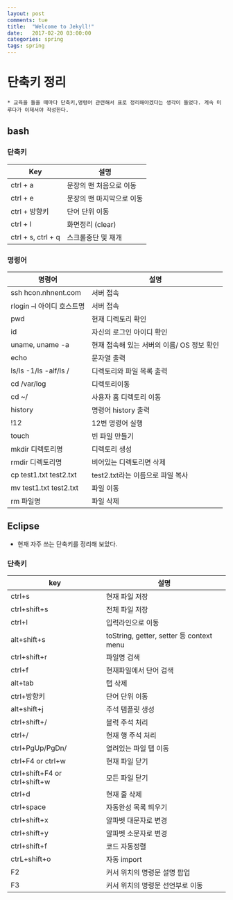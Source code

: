 ```yaml
---
layout: post
comments: tue
title:  "Welcome to Jekyll!"
date:   2017-02-20 03:00:00
categories: spring
tags: spring
---  
```

# 단축키 정리
    * 교육을 들을 때마다 단축키,명령어 관련해서 표로 정리해야겠다는 생각이 들었다. 계속 미루다가 이제서야 작성한다.

## bash
    
### 단축키
| Key | 설명 |
|------|-------|
|ctrl + a| 문장의 맨 처음으로 이동|
|ctrl + e| 문장의 맨 마지막으로 이동|
|ctrl + 방향키| 단어 단위 이동|
|ctrl + l| 화면정리 (clear)|
|ctrl + s, ctrl + q| 스크롤중단 및 재개|

### 명령어
| 명령어| 설명 |
|------|-------|
|ssh hcon.nhnent.com| 서버 접속 |
|rlogin –l 아이디 호스트명| 서버 접속|
|pwd|현재 디렉토리 확인|
|id|자신의 로그인 아이디 확인|
|uname, uname -a|현재 접속해 있는 서버의 이름/ OS 정보 확인|
|echo| 문자열 출력|
|ls/ls -1/ls -alf/ls / |디렉토리와 파일 목록 출력|
|cd /var/log | 디렉토리이동|
|cd ~/ | 사용자 홈 디렉토리 이동|
|history | 명령어 history 출력|
|!12|12번 명령어 실행|
|touch|빈 파일 만들기|
|mkdir 디렉토리명|디렉토리 생성|
|rmdir 디렉토리명|비어있는 디렉토리면 삭제
|cp test1.txt test2.txt|test2.txt라는 이름으로 파일 복사|
|mv test1.txt test2.txt|파일 이동|
|rm 파일명 | 파일 삭제|

## Eclipse
* 현재 자주 쓰는 단축키를 정리해 보았다.
### 단축키

|key|설명|
|----|-----|
|ctrl+s|현재 파일 저장|
|ctrl+shift+s|전체 파일 저장|
|ctrl+l|입력라인으로 이동|
|alt+shift+s|toString, getter, setter 등 context menu|
|ctrl+shift+r|파일명 검색|
|ctrl+f|현재파일에서 단어 검색|
|alt+tab|탭 삭제|
|ctrl+방향키|단어 단위 이동|
|alt+shift+j|주석 템플릿 생성|
|ctrl+shift+/|블럭 주석 처리|
|ctrl+/|헌재 행 주석 처리|
|ctrl+PgUp/PgDn/|열려있는 파일 탭 이동|
|ctrl+F4 or ctrl+w|현재 파일 닫기|
|ctrl+shift+F4 or ctrl+shift+w|모든 파일 닫기|
|ctrl+d|현재 줄 삭제|
|ctrl+space|자동완성 목록 띄우기|
|ctrl+shift+x|알파벳 대문자로 변경|
|ctrl+shift+y|알파벳 소문자로 변경|
|ctrl+shift+f|코드 자동정렬|
|ctrL+shift+o|자동 import|
|F2|커서 위치의 명령문 설명 팝업|
|F3|커서 위치의 명령문 선언부로 이동|
